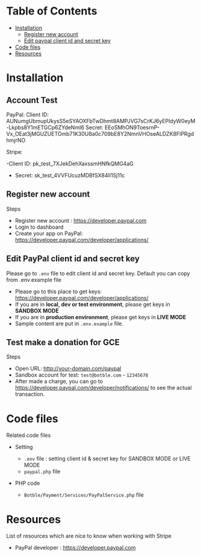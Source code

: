 # Table of Contents

* [Installation](#installation)
    * [Register new account](#register-new-account)
    * [Edit paypal client id and secret key](#edit-client-id-and-secret-key)
* [Code files](#code-files)
* [Resources](#resources)

# Installation

## Account Test

PayPal:
Client ID: AUNumgUbmupUkysS5eSYAOXFbTwDhmt8AMPJVG7sCrKJ6yEPldyW0eyM-Lkpbs8Y1mETGCp6ZYdeNmI6
Secret: EEoSMhON9ToesrnP-Vx_OEat3jMGUZUETOmb71K30U8a0c709bE8Y2NmnVHOseALDZK8FlPRgdhmjrNO

Stripe:

-Client ID: pk_test_7XJekDehXaxssmHNfkQMG4aG
- Secret: sk_test_4VVFUcuzMDBfSX84Il1Sj11c

## Register new account

Steps

* Register new account : https://developer.paypal.com
* Login to dashboard
* Create your app on PayPal: https://developer.paypal.com/developer/applications/

## Edit PayPal client id and secret key

Please go to `.env` file to edit client id and secret key. Default you can copy from .env.example file

* Please go to this place to get keys: https://developer.paypal.com/developer/applications/
* If you are in **local, dev or test environment**, please get keys in **SANDBOX MODE**
* If you are in **production environment**, please get keys in **LIVE MODE**
* Sample content are put in `.env.example` file.

## Test make a donation for GCE

Steps
* Open URL: http://your-domain.com/paypal
* Sandbox account for test: `test@botble.com` - `12345678`
* After made a charge, you can go to https://developer.paypal.com/developer/notifications/ to see the actual transaction.

# Code files

Related code files

* Setting
    * `.env` file : setting client id & secret key for SANDBOX MODE or LIVE MODE
    * `paypal.php` file

* PHP code
    * `Botble/Payment/Services/PayPalService.php` file

# Resources

List of resources which are nice to know when working with Stripe

* PayPal developer : https://developer.paypal.com

